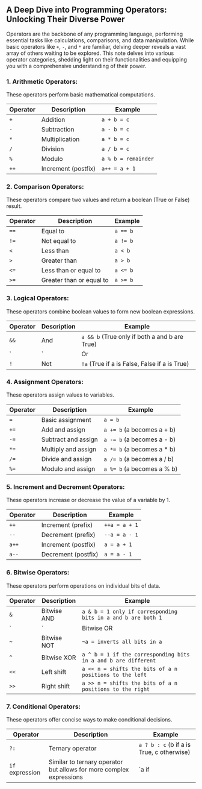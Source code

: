 ## A Deep Dive into Programming Operators: Unlocking Their Diverse Power

Operators are the backbone of any programming language, performing essential tasks like calculations, comparisons, and data manipulation. While basic operators like `+`, `-`, and `*` are familiar, delving deeper reveals a vast array of others waiting to be explored. This note delves into various operator categories, shedding light on their functionalities and equipping you with a comprehensive understanding of their power.
 
### 1. Arithmetic Operators:

These operators perform basic mathematical computations.

|Operator|Description|Example|
|---|---|---|
|`+`|Addition|`a + b = c`|
|`-`|Subtraction|`a - b = c`|
|`*`|Multiplication|`a * b = c`|
|`/`|Division|`a / b = c`|
|`%`|Modulo|`a % b = remainder`|
|`++`|Increment (postfix)|`a++ = a + 1`|

### 2. Comparison Operators:

These operators compare two values and return a boolean (True or False) result.

|Operator|Description|Example|
|---|---|---|
|`==`|Equal to|`a == b`|
|`!=`|Not equal to|`a != b`|
|`<`|Less than|`a < b`|
|`>`|Greater than|`a > b`|
|`<=`|Less than or equal to|`a <= b`|
|`>=`|Greater than or equal to|`a >= b`|

### 3. Logical Operators:

These operators combine boolean values to form new boolean expressions.

|Operator|Description|Example|
|---|---|---|
|`&&`|And|`a && b` (True only if both a and b are True)|
|`|`|Or|
|`!`|Not|`!a` (True if a is False, False if a is True)|

### 4. Assignment Operators:

These operators assign values to variables.

|Operator|Description|Example|
|---|---|---|
|`=`|Basic assignment|`a = b`|
|`+=`|Add and assign|`a += b` (a becomes a + b)|
|`-=`|Subtract and assign|`a -= b` (a becomes a - b)|
|`*=`|Multiply and assign|`a *= b` (a becomes a * b)|
|`/=`|Divide and assign|`a /= b` (a becomes a / b)|
|`%=`|Modulo and assign|`a %= b` (a becomes a % b)|

### 5. Increment and Decrement Operators:

These operators increase or decrease the value of a variable by 1.

|Operator|Description|Example|
|---|---|---|
|`++`|Increment (prefix)|`++a = a + 1`|
|`--`|Decrement (prefix)|`--a = a - 1`|
|`a++`|Increment (postfix)|`a = a + 1`|
|`a--`|Decrement (postfix)|`a = a - 1`|

### 6. Bitwise Operators:

These operators perform operations on individual bits of data.

|Operator|Description|Example|
|---|---|---|
|`&`|Bitwise AND|`a & b = 1 only if corresponding bits in a and b are both 1`|
|`|`|Bitwise OR|
|`~`|Bitwise NOT|`~a = inverts all bits in a`|
|`^`|Bitwise XOR|`a ^ b = 1 if the corresponding bits in a and b are different`|
|`<<`|Left shift|`a << n = shifts the bits of a n positions to the left`|
|`>>`|Right shift|`a >> n = shifts the bits of a n positions to the right`|

### 7. Conditional Operators:

These operators offer concise ways to make conditional decisions.

|Operator|Description|Example|
|---|---|---|
|`?:`|Ternary operator|`a ? b : c` (b if a is True, c otherwise)|
|`if` expression|Similar to ternary operator but allows for more complex expressions|`a if|